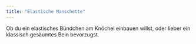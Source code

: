 ```yaml
---
title: "Elastische Manschette"
---
```


Ob du ein elastisches Bündchen am Knöchel einbauen willst, oder lieber ein klassisch gesäumtes Bein bevorzugst.




